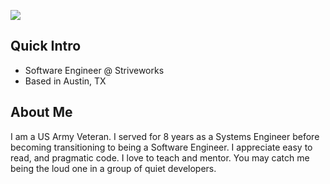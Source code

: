 
![](https://media.giphy.com/media/vqxviVfqGAa14SgeiC/giphy.gif)


## Quick Intro
-  Software Engineer @ Striveworks
-  Based in Austin, TX

## About Me

I am a US Army Veteran.  I served for 8 years as a Systems Engineer before becoming transitioning to being a Software Engineer.  I appreciate easy to read, and pragmatic code.  I love to teach and mentor.  You may catch me being the loud one in a group of quiet developers. 

<!---
JohnathanBaldera/JohnathanBaldera is a ✨ special ✨ repository because its `README.md` (this file) appears on your GitHub profile.
You can click the Preview link to take a look at your changes.
--->
